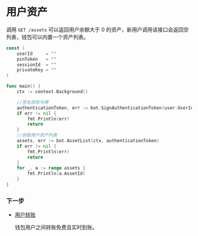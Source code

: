 # 用户资产

调用 `GET /assets` 可以返回用户余额大于 0 的资产，新用户调用该接口会返回空列表，钱包可以内置一个资产列表。

```go
const (
    userId     = ""
    pinToken   = ""
	sessionId  = ""
	privateKey = ""
)

func main() {
    ctx := context.Background()

	//签名授权令牌
	authenticationToken, err := bot.SignAuthenticationToken(user.UserId, user.SessionId, userSessionKey, "GET", "/assets", "")
	if err != nil {
		fmt.Println(err)
		return
	}
	//获取用户资产列表
	assets, err := bot.AssetList(ctx, authenticationToken)
	if err != nil {
		fmt.Println(err)
		return
	}
	for _, a := range assets {
		fmt.Println(a.AssetId)
	}
}
```

### 下一步

- [用户转账](./transfer)

  钱包用户之间转账免费且实时到账。